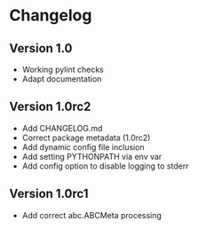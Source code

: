 # Changelog

## Version 1.0

- Working pylint checks
- Adapt documentation

## Version 1.0rc2

- Add CHANGELOG.md
- Correct package metadata (1.0rc2)
- Add dynamic config file inclusion
- Add setting PYTHONPATH via env var
- Add config option to disable logging to stderr

## Version 1.0rc1

- Add correct abc.ABCMeta processing 
